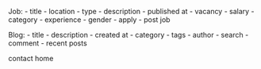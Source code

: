 Job:
    - title
    - location 
    - type
    - description
    - published at 
    - vacancy
    - salary 
    - category
    - experience
    - gender
    - apply
    - post job
    
Blog:
    - title
    - description
    - created at 
    - category
    - tags
    - author 
    - search
    - comment
    - recent posts
    
   
contact 
home
        
    
    
       